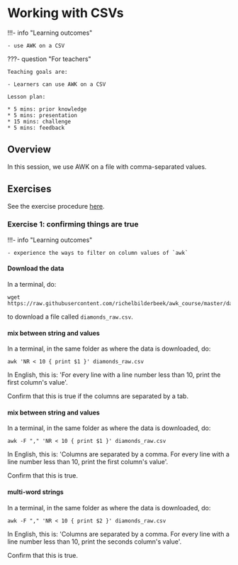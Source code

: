# Working with CSVs

!!!- info "Learning outcomes"

    - use AWK on a CSV

???- question "For teachers"

    Teaching goals are:

    - Learners can use AWK on a CSV

    Lesson plan:

    * 5 mins: prior knowledge
    * 5 mins: presentation
    * 15 mins: challenge
    * 5 mins: feedback

## Overview

In this session, we use AWK on a file with comma-separated values.

## Exercises

See the exercise procedure [here](../misc/exercise_procedure.md).

### Exercise 1: confirming things are true

!!!- info "Learning outcomes"

    - experience the ways to filter on column values of `awk`

#### Download the data

In a terminal, do:

```
wget https://raw.githubusercontent.com/richelbilderbeek/awk_course/master/data/diamonds_raw.csv
```

to download a file called `diamonds_raw.csv`.

#### mix between string and values

In a terminal, in the same folder as where the data is downloaded, do:

```
awk 'NR < 10 { print $1 }' diamonds_raw.csv
```

In English, this is: 'For every line with a line number less than 10, 
print the first column's value'.

Confirm that this is true if the columns are separated by a tab.

#### mix between string and values

In a terminal, in the same folder as where the data is downloaded, do:

```
awk -F "," 'NR < 10 { print $1 }' diamonds_raw.csv
```

In English, this is: 'Columns are separated by a comma.
For every line with a line number less than 10, 
print the first column's value'.

Confirm that this is true.

#### multi-word strings

In a terminal, in the same folder as where the data is downloaded, do:

```
awk -F "," 'NR < 10 { print $2 }' diamonds_raw.csv
```

In English, this is: 'Columns are separated by a comma.
For every line with a line number less than 10, 
print the seconds column's value'.

Confirm that this is true.

